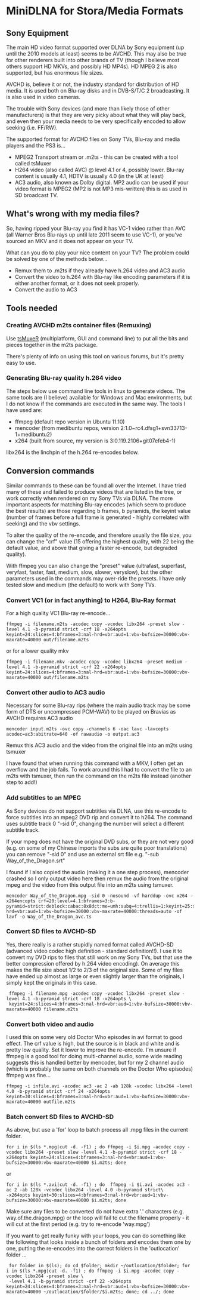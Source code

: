 # MiniDLNA for Stora/Media Formats

## Sony Equipment

The main HD video format supported over DLNA by Sony equipment (up until the 2010 models at least) seems to be AVCHD. This may also be true for other renderers built into other brands of TV (though I believe most others support HD MKVs, and possibly HD MP4s). HD MPEG 2 is also supported, but has enormous file sizes.

AVCHD is, believe it or not, the industry standard for distribution of HD media. It is used both on Blu-ray disks and in DVB-S/T/C 2 broadcasting. It is also used in video cameras.

The trouble with Sony devices (and more than likely those of other manufacturers) is that they are very picky about what they will play back, and even then your media needs to be very specifically encoded to allow seeking (i.e. FF/RW).

The supported format for AVCHD files on Sony TVs, Blu-ray and media players and the PS3 is...
- MPEG2 Transport stream or .m2ts - this can be created with a tool called tsMuxer
- H264 video (also called AVC) @ level 4.1 or 4, possibly lower. Blu-ray content is usually 4.1, HDTV is usually 4.0 (in the UK at least)
- AC3 audio, also known as Dolby digital. MP2 audio can be used if your video format is MPEG2 (MP2 is not MP3 mis-written) this is as used in SD broadcast TV.

## What's wrong with my media files?

So, having ripped your Blu-ray you find it has VC-1 video rather than AVC (all Warner Bros Blu-rays up until late 2011 seem to use VC-1), or you've sourced an MKV and it does not appear on your TV.

What can you do to play your nice content on your TV? The problem could be solved by one of the methods below...

- Remux them to .m2ts if they already have h.264 video and AC3 audio
- Convert the video to h.264 with Blu-ray like encoding parameters if it is either another format, or it does not seek properly.
- Convert the audio to AC3

## Tools needed
### Creating AVCHD m2ts container files (Remuxing)

Use [tsMuxeR](http://www.videohelp.com/tools/tsMuxeR) (multiplatform, GUI and command line) to put all the bits and pieces together in the m2ts package.

There's plenty of info on using this tool on various forums, but it's pretty easy to use.

### Generating Blu-ray quality h.264 video

The steps below use command line tools in linux to generate videos. The same tools are (I believe) available for Windows and Mac environments, but I do not know if the commands are executed in the same way. The tools I have used are:

- ffmpeg (default repo version in Ubuntu 11.10)
- mencoder (from medibuntu repos, version 2:1.0~rc4.dfsg1+svn33713-1+medibuntu2)
- x264 (built from source, my version is 3:0.119.2106+git07efeb4-1)

libx264 is the linchpin of the h.264 re-encodes below.
## Conversion commands

Similar commands to these can be found all over the Internet. I have tried many of these and failed to produce videos that are listed in the tree, or work correctly when rendered on my Sony TVs via DLNA. The more important aspects for matching Blu-ray encodes (which seem to produce the best results) are those regarding b frames, b pyramids, the keyint value (number of frames before a full frame is generated - highly correlated with seeking) and the vbv settings.

To alter the quality of the re-encode, and therefore usually the file size, you can change the "crf" value (15 offering the highest quality, with 22 being the default value, and above that giving a faster re-encode, but degraded quality).

With ffmpeg you can also change the "preset" value (ultrafast, superfast, veryfast, faster, fast, medium, slow, slower, veryslow), but the other parameters used in the commands may over-ride the presets. I have only tested slow and medium (the default) to work with Sony TVs.
### Convert VC1 (or in fact anything) to H264, Blu-Ray format

For a high quality VC1 Blu-ray re-encode...
```
ffmpeg -i filename.m2ts -acodec copy -vcodec libx264 -preset slow -level 4.1 -b-pyramid strict -crf 18 -x264opts keyint=24:slices=4:bframes=3:nal-hrd=vbr:aud=1:vbv-bufsize=30000:vbv-maxrate=40000 out/filename.m2ts
```
or for a lower quality mkv
```
ffmpeg -i filename.mkv -acodec copy -vcodec libx264 -preset medium -level 4.1 -b-pyramid strict -crf 22 -x264opts keyint=24:slices=4:bframes=3:nal-hrd=vbr:aud=1:vbv-bufsize=30000:vbv-maxrate=40000 out/filename.m2ts
```
### Convert other audio to AC3 audio

Necessary for some Blu-ray rips (where the main audio track may be some form of DTS or uncompressed PCM-WAV) to be played on Bravias as AVCHD requires AC3 audio
```
mencoder input.m2ts -ovc copy -channels 6 -oac lavc -lavcopts acodec=ac3:abitrate=640 -of rawaudio -o output.ac3
```
Remux this AC3 audio and the video from the original file into an m2ts using tsmuxer

I have found that when running this command with a MKV, I often get an overflow and the job fails. To work around this I had to convert the file to an m2ts with tsmuxer, then run the command on the m2ts file instead (another step to add!)

### Add subtitles to an MPEG

As Sony devices do not support subtitles via DLNA, use this re-encode to force subtitles into an mpeg2 DVD rip and convert it to h264. The command uses subtitle track 0 "-sid 0", changing the number will select a different subtitle track.

If your mpeg does not have the original DVD subs, or they are not very good (e.g. on some of my Chinese imports the subs are quite poor translations) you can remove "-sid 0" and use an external srt file e.g. "-sub Way_of_the_Dragon.srt"

I found if I also copied the audio (making it a one step process), mencoder crashed so I only output video here then remux the audio from the original mpeg and the video from this output file into an m2ts using tsmuxer.
```
mencoder Way_of_the_Dragon.mpg -sid 0 -nosound -vf harddup -ovc x264 -x264encopts crf=20:level=4.1:bframes=3:b-pyramid=strict:deblock:cabac:8x8dct:me=umh:subq=4:trellis=1:keyint=25:slices=4:nal-hrd=vbr:aud=1:vbv-bufsize=30000:vbv-maxrate=40000:threads=auto -of lavf -o Way_of_the_Dragon_avc.ts
```

### Convert SD files to AVCHD-SD

Yes, there really is a rather stupidly named format called AVCHD-SD (advanced video codec high definition - standard definition!!). I use it to convert my DVD rips to files that still work on my Sony TVs, but that use the better compression offered by h.264 video encoding). On average this makes the file size about 1/2 to 2/3 of the original size. Some of my files have ended up almost as large or even slightly larger than the originals, I simply kept the originals in this case.
```
 ffmpeg -i filename.mpg -acodec copy -vcodec libx264 -preset slow -level 4.1 -b-pyramid strict -crf 18 -x264opts \
 keyint=24:slices=4:bframes=3:nal-hrd=vbr:aud=1:vbv-bufsize=30000:vbv-maxrate=40000 filename.m2ts
```
### Convert both video and audio

I used this on some very old Doctor Who episodes in avi format to good effect. The crf value is high, but the source is in black and white and is pretty low quality. Set it lower to improve the re-encode. I'm unsure if ffmpeg is a good tool for doing multi-channel audio, some wide reading suggests this is handled better by mencoder, but for my 2 channel audio (which is probably the same on both channels on the Doctor Who episodes) ffmpeg was fine...
```
ffmpeg -i infile.avi -acodec ac3 -ac 2 -ab 128k -vcodec libx264 -level 4.0 -b-pyramid strict -crf 24 -x264opts keyint=30:slices=4:bframes=3:nal-hrd=vbr:aud=1:vbv-bufsize=30000:vbv-maxrate=40000 outfile.m2ts
```

### Batch convert SD files to AVCHD-SD

As above, but use a 'for' loop to batch process all .mpg files in the current folder.
```
for i in $(ls *.mpg|cut -d. -f1) ; do ffmpeg -i $i.mpg -acodec copy -vcodec libx264 -preset slow -level 4.1 -b-pyramid strict -crf 18 -x264opts keyint=24:slices=4:bframes=3:nal-hrd=vbr:aud=1:vbv-bufsize=30000:vbv-maxrate=40000 $i.m2ts; done
```
or
```
for i in $(ls *.avi|cut -d. -f1) ; do  ffmpeg -i $i.avi -acodec ac3 -ac 2 -ab 128k -vcodec libx264 -level 4.0 -b-pyramid strict\
-x264opts keyint=30:slices=4:bframes=3:nal-hrd=vbr:aud=1:vbv-bufsize=30000:vbv-maxrate=40000 $i.m2ts; done
```
Make sure any files to be converted do not have extra '.' characters (e.g. way.of.the.dragon.mpg) or the loop will fail to cut the filename properly - it will cut at the first period (e.g. try to re-encode 'way.mpg')


If you want to get really funky with your loops, you can do something like the following that looks inside a bunch of folders and encodes them one by one, putting the re-encodes into the correct folders in the 'outlocation' folder ...
```
 for folder in $(ls); do cd $folder; mkdir ~/outlocation/$folder; for i in $(ls *.mpg|cut -d. -f1) ; do ffmpeg -i $i.mpg -acodec copy -vcodec libx264 -preset slow \
 -level 4.1 -b-pyramid strict -crf 22 -x264opts keyint=24:slices=4:bframes=3:nal-hrd=vbr:aud=1:vbv-bufsize=30000:vbv-maxrate=40000 ~/outlocation/$folder/$i.m2ts; done; cd ../; done
```
